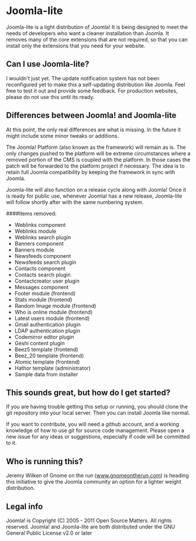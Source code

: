 # Joomla-lite

Joomla-lite is a light distribution of Joomla! It is being designed to meet the needs of developers who want a cleaner installation than Joomla. It removes many of the core extensions that are not required, so that you can install only the extensions that you need for your website.

## Can I use Joomla-lite?

I wouldn't just yet. The update notification system has not been reconfigured yet to make this a self-updating distribution like Joomla. Feel free to test it out and provide some feedback. For production websites, please do not use this until its ready.

## Differences between Joomla! and Joomla-lite

At this point, the only real differences are what is missing. In the future it might include some minor tweaks or additions.

The Joomla! Platform (also known as the framework) will remain as is. The only changes pushed to the platform will be extreme circumstances where a removed portion of the CMS is coupled with the platform. In those cases the patch will be forwarded to the platform project if necessary. The idea is to retain full Joomla compatibility by keeping the framework in sync with Joomla.

Joomla-lite will also function on a release cycle along with Joomla! Once it is ready for public use, whenever Joomla! has a new release, Joomla-lite will follow shortly after with the same numbering system.

####Items removed:

* Weblinks component 
* Weblinks module
* Weblinks search plugin
* Banners component
* Banners module
* Newsfeeds component
* Newsfeeds search plugin
* Contacts component
* Contacts search plugin
* Contactcreator user plugin
* Messages component 
* Footer module (frontend)
* Stats module (frontend)
* Random Image module (frontend)
* Who is online module (frontend)
* Latest users module (frontend)
* Gmail authentication plugin
* LDAP authentication plugin
* Codemirror editor plugin
* Geshi content plugin
* Beez5 template (frontend)
* Beez_20 template (frontend)
* Atomic template (frontend)
* Hathor template (administrator)
* Sample data from installer

## This sounds great, but how do I get started?

If you are having trouble getting this setup or running, you should clone the git repository into your local server. Then you can install Joomla like normal.

If you want to contribute, you will need a github account, and a working knowledge of how to use git for source code management. Please open a new issue for any ideas or suggestions, especially if code will be committed to it.

## Who is running this?

Jeremy Wilken of Gnome on the run (www.gnomeontherun.com) is heading this initiative to give the Joomla community an option for a lighter weight distribution.

## Legal info

Joomla! is Copyright (C) 2005 - 2011 Open Source Matters. All rights reserved.
Joomla! and Joomla-lite are both distributed under the GNU General Public License v2.0 or later